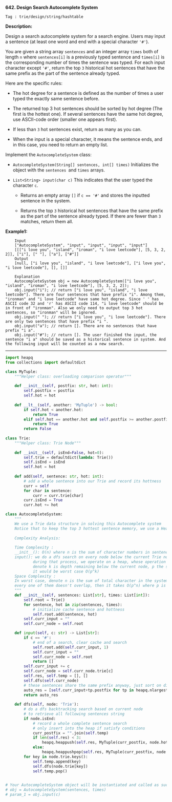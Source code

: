 **642. Design Search Autocomplete System**

```Tag : trie/design/string/hashtable```

**Description:**

Design a search autocomplete system for a search engine. Users may input a sentence (at least one word and end with a special character ```'#'```).

You are given a string array ```sentences``` and an integer array ```times``` both of length ```n``` where ```sentences[i]``` is a previously typed sentence and ```times[i]``` is the corresponding number of times the sentence was typed. For each input character except ```'#'```, return the top ```3``` historical hot sentences that have the same prefix as the part of the sentence already typed.

Here are the specific rules:

+ The hot degree for a sentence is defined as the number of times a user typed the exactly same sentence before.

+ The returned top 3 hot sentences should be sorted by hot degree (The first is the hottest one). If several sentences have the same hot degree, use ASCII-code order (smaller one appears first).

+ If less than ```3``` hot sentences exist, return as many as you can.

+ When the input is a special character, it means the sentence ends, and in this case, you need to return an empty list.

Implement the ```AutocompleteSystem``` class:

+ ```AutocompleteSystem(String[] sentences, int[] times)``` Initializes the object with the ```sentences ```and ```times``` arrays.

+ ```List<String> input(char c)``` This indicates that the user typed the character ```c```.

	+ Returns an empty array ```[]``` if ```c == '#'``` and stores the inputted sentence in the system.

	+ Returns the top ```3``` historical hot sentences that have the same prefix as the part of the sentence already typed. If there are fewer than ```3``` matches, return them all.


**Example1:**

		Input
		["AutocompleteSystem", "input", "input", "input", "input"]
		[[["i love you", "island", "iroman", "i love leetcode"], [5, 3, 2, 2]], ["i"], [" "], ["a"], ["#"]]
		Output
		[null, ["i love you", "island", "i love leetcode"], ["i love you", "i love leetcode"], [], []]

		Explanation
		AutocompleteSystem obj = new AutocompleteSystem(["i love you", "island", "iroman", "i love leetcode"], [5, 3, 2, 2]);
		obj.input("i"); // return ["i love you", "island", "i love leetcode"]. There are four sentences that have prefix "i". Among them, "ironman" and "i love leetcode" have same hot degree. Since ' ' has ASCII code 32 and 'r' has ASCII code 114, "i love leetcode" should be in front of "ironman". Also we only need to output top 3 hot sentences, so "ironman" will be ignored.
		obj.input(" "); // return ["i love you", "i love leetcode"]. There are only two sentences that have prefix "i ".
		obj.input("a"); // return []. There are no sentences that have prefix "i a".
		obj.input("#"); // return []. The user finished the input, the sentence "i a" should be saved as a historical sentence in system. And the following input will be counted as a new search.

-----------

```python
import heapq
from collections import defaultdict

class MyTuple:
    """Helper class: overloading comparison operator"""
    
    def __init__(self, postfix: str, hot: int):
        self.postfix = postfix
        self.hot = hot
    
    def __lt__(self, another: 'MyTuple') -> bool:
        if self.hot < another.hot:
            return True
        elif self.hot == another.hot and self.postfix >= another.postfix:
            return True
        return False
        
class Trie:
    """Helper class: Trie Node"""
    
    def __init__(self, isEnd=False, hot=0):
        self.trie = defaultdict(lambda: Trie())
        self.isEnd = isEnd
        self.hot = hot
    
    def add(self, sentence: str, hot: int):
        # add a whole sentence into our Trie and record its hottness
        curr = self
        for char in sentence:
            curr = curr.trie[char]
        curr.isEnd = True
        curr.hot += hot

class AutocompleteSystem:
    """
    We use a Trie data structure in solving this Autocomplete system
    Notice that to keep the top 3 hottest sentence memory, we use a Heap data structure
    
    Complexity Analysis:
    
    Time Complexity :
    __init__(): O(n) where n is the sum of character numbers in sentences
    input(): we do a dfs search on every node below the current Trie node,
            during that process, we operate on a heap, whose operation time is O(log{heap_size}) = O(log3) = O(1)
            denote k is depth remaining below the current node, p the size of alphabet,
            it would be worst case O(p^k)
    Space Complexity :
    In worst case, denote n is the sum of total character in the system stored so far,
    every one of them doesn't overlap, then it takes O(p^n) where p is the size of alphabet
    """
    def __init__(self, sentences: List[str], times: List[int]):
        self.root = Trie()
        for sentence, hot in zip(sentences, times):
            # initialize cache sentence and hottness
            self.root.add(sentence, hot)
        self.curr_input = ""
        self.curr_node = self.root

    def input(self, c: str) -> List[str]:
        if c == '#':
            # end of a search, clear cache and search
            self.root.add(self.curr_input, 1)
            self.curr_input = ""
            self.curr_node = self.root
            return []
        self.curr_input += c
        self.curr_node = self.curr_node.trie[c]
        self.res, self.temp = [], []
        self.dfs(self.curr_node)
        # these sentences share the same prefix anyway, just sort on different postfix
        auto_res = [self.curr_input+tp.postfix for tp in heapq.nlargest(3, self.res)]
        return auto_res
    
    def dfs(self, node: 'Trie'):
        # do a dfs backtracking search based on current node
        # to retrieve all following sentences string
        if node.isEnd:
            # record a whole complete sentence search
            # only insert into the heap if satisfy conditions
            curr_postfix = "".join(self.temp)
            if len(self.res) < 3:
                heapq.heappush(self.res, MyTuple(curr_postfix, node.hot))
            else:
                heapq.heappushpop(self.res, MyTuple(curr_postfix, node.hot))
        for key in node.trie.keys():
            self.temp.append(key)
            self.dfs(node.trie[key])
            self.temp.pop()
        

# Your AutocompleteSystem object will be instantiated and called as such:
# obj = AutocompleteSystem(sentences, times)
# param_1 = obj.input(c)
```
